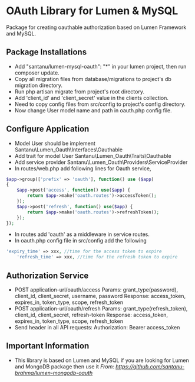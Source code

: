 # OAuth Library for Lumen & MySQL

Package for creating oauthable authorization based on Lumen Framework and MySQL.

## Package Installations

- Add "santanu/lumen-mysql-oauth": "*" in your lumen project, then run composer update.
- Copy all migration files from database/migrations to project's db migration directory.
- Run php artisan migrate from project's root directory.
- Add 'client_id' and 'client_secret' value in the clients collection.
- Need to copy config files from src/config to project's config directory.
- Now change User model name and path in oauth.php config file.

## Configure Application

- Model User should be implement Santanu\Lumen_Oauth\Interfaces\Oauthable
- Add trait for model User Santanu\Lumen_Oauth\Traits\Oauthable
- Add service provider Santanu\Lumen_Oauth\Providers\ServiceProvider
- In routes/web.php add following lines for Oauth service,
```php
$app->group(['prefix' => 'oauth'], function() use ($app)
{
    $app->post('access', function() use($app) {
		return $app->make('oauth.routes')->accessToken();
    });
	$app->post('refresh', function() use($app) {
		return $app->make('oauth.routes')->refreshToken();
    });
});
```
- In routes add 'oauth' as a middleware in service routes.
- In oauth.php config file in src/config add the following
```php
'expiry_time' => xxx, //time for the access token to expire
    'refresh_time' => xxx, //time for the refresh token to expire
```

## Authorization Service

- POST application-url/oauth/access
Params: grant_type(password), client_id, client_secret, username, password
Response: access_token, expires_in, token_type, scope, refresh_token 
- POST application-url/oauth/refresh
Params: grant_type(refresh_token), client_id, client_secret, refresh-token
Response: access_token, expires_in, token_type, scope, refresh_token 
- Send header in all API requests: Authorization: Bearer access_token

## Important Information

- This library is based on Lumen and MySQL if you are looking for Lumen and MongoDB package then use it *From: https://github.com/santanu-brahma/lumen-mongodb-oauth*